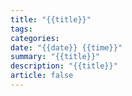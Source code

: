 ```yaml
---
title: "{{title}}"
tags: 
categories: 
date: "{{date}} {{time}}"
summary: "{{title}}"
description: "{{title}}"
article: false
---
```


